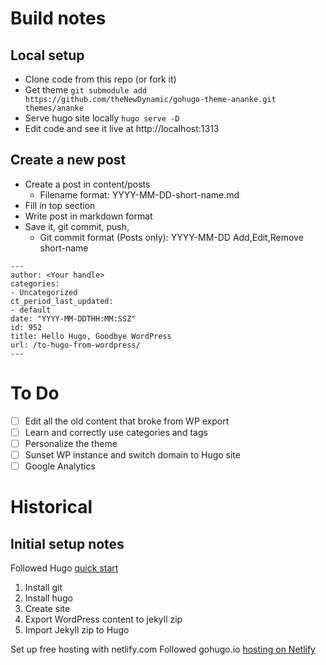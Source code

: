 # Build notes

## Local setup

- Clone code from this repo (or fork it)
- Get theme `git submodule add https://github.com/theNewDynamic/gohugo-theme-ananke.git themes/ananke`
- Serve hugo site locally `hugo serve -D`
- Edit code and see it live at http://localhost:1313

## Create a new post

- Create a post in content/posts
  - Filename format: YYYY-MM-DD-short-name.md
- Fill in top section
- Write post in markdown format
- Save it, git commit, push,
  - Git commit format (Posts only): YYYY-MM-DD Add,Edit,Remove short-name

```
---
author: <Your handle>
categories:
- Uncategorized
ct_period_last_updated:
- default
date: "YYYY-MM-DDTHH:MM:SSZ"
id: 952
title: Hello Hugo, Goodbye WordPress
url: /to-hugo-from-wordpress/
---
```

# To Do

- [ ] Edit all the old content that broke from WP export
- [ ] Learn and correctly use categories and tags
- [ ] Personalize the theme
- [ ] Sunset WP instance and switch domain to Hugo site
- [ ] Google Analytics

# Historical

## Initial setup notes

Followed Hugo [quick start](https://gohugo.io/getting-started/quick-start/)

1. Install git
2. Install hugo
3. Create site
4. Export WordPress content to jekyll zip
5. Import Jekyll zip to Hugo

Set up free hosting with netlify.com
Followed gohugo.io [hosting on Netlify](https://gohugo.io/hosting-and-deployment/hosting-on-netlify/)
